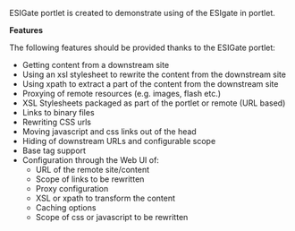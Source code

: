 ESIGate portlet is created to demonstrate using of the ESIgate in portlet.

<b>Features </b>
<p>
The following features should be provided thanks to the ESIGate  portlet:<br>
<ul>
<li>Getting content from a downstream site </li>
<li>Using an xsl stylesheet to rewrite the content from the downstream site</li>
<li>Using xpath to extract a part of the content from the downstream site</li>
<li>Proxying of remote resources (e.g. images, flash etc.) </li>
<li>XSL Stylesheets packaged as part of the portlet or remote (URL based) </li>
<li>Links to binary files </li>
<li>Rewriting CSS urls </li>
<li>Moving javascript and css links out of the head </li>
<li>Hiding of downstream URLs and configurable scope </li>
<li>Base tag support </li>
<li>Configuration through the Web UI of:<br>
<ul>
<li>URL of the remote site/content </li>
<li>Scope of links to be rewritten </li>
<li>Proxy configuration </li>
<li>XSL or xpath to transform the content </li>
<li>Caching options</li>
<li>Scope of css or javascript to be rewritten</li>
</ul></li> </ul></p>